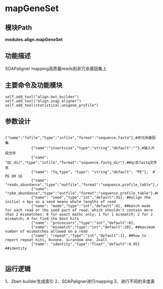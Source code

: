 mapGeneSet
==========================

模块Path
-----------

**modules.align.mapGeneSet**

功能描述
-----------------------------------

SOAPaligner mapping高质量reads到非冗余基因集上

主要命令及功能模块
-----------------------------------

```
self.add_tool("align.bwt_builder")
self.add_tool("align.soap_aligner")
self.add_tool(statistical.unigene_profile")

```

参数设计
-----------------------------------

```
            {"name":"fafile","type":"infile","format":"sequence.fasta"},#非冗余基因集
            {"name":"insertsize","type":"string","default":""},#插入片段文件
            {"name": "QC_dir","type":"infile","format":"sequence.fastq_dir"},##qc后fastq文件夹
            {"name": "fq_type", "type": "string","default": "PE"},  # PE OR SE
            {"name": "reads_abundance","type":"outfile","format":"sequence.profile_table"},##reads_abundance
            {"name": "rpkm_abundance","type":"outfile","format":"sequence.profile_table"},##rpkm_abundance
            {"name": "seed","type":"int","default":35}, ##align the initial n bps as a seed means whole lengths of read
            {"name": "mode","type":"int","default":4}, ##match mode for each read or the seed part of read, which shouldn't contain more than 2 mismatches: 0 for exact mathc only; 1 for 1 mismatch; 2 for 2 mismatch; 4 for find the best hits
            {"name": "processors","type":"int","default":6},
            {"name": "mismatch","type":"int","default":20}, ##maximum number of mismatches allowed on a read
            {"name": "repeat","type":"int","default":1}, ##how to report repeat hits, 0=none, 1=random one, 2=all
            {"name": "identity","type":"float","default":0.95} ##identity


```

运行逻辑
-----------------------------------

1、2bwt-builder生成索引
2、SOAPaligner进行mapping
3、进行不同的丰度表